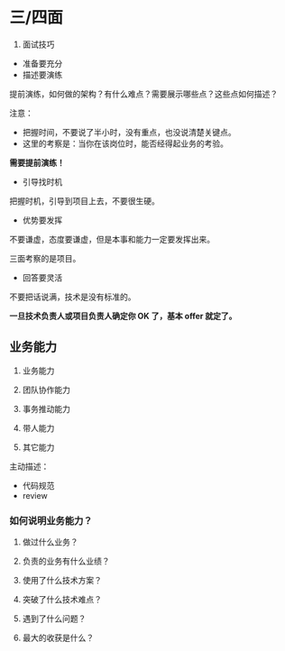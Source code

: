 # 三/四面

1. 面试技巧

- 准备要充分
- 描述要演练

提前演练，如何做的架构？有什么难点？需要展示哪些点？这些点如何描述？

注意：

- 把握时间，不要说了半小时，没有重点，也没说清楚关键点。
- 这里的考察是：当你在该岗位时，能否经得起业务的考验。

**需要提前演练！**

- 引导找时机

把握时机，引导到项目上去，不要很生硬。

- 优势要发挥

不要谦虚，态度要谦虚，但是本事和能力一定要发挥出来。

三面考察的是项目。

- 回答要灵活

不要把话说满，技术是没有标准的。

**一旦技术负责人或项目负责人确定你 OK 了，基本 offer 就定了。**

## 业务能力

1. 业务能力

2. 团队协作能力

3. 事务推动能力

4. 带人能力

5. 其它能力

主动描述：

- 代码规范
- review

### 如何说明业务能力？

1. 做过什么业务？

2. 负责的业务有什么业绩？

3. 使用了什么技术方案？

4. 突破了什么技术难点？

5. 遇到了什么问题？

6. 最大的收获是什么？
